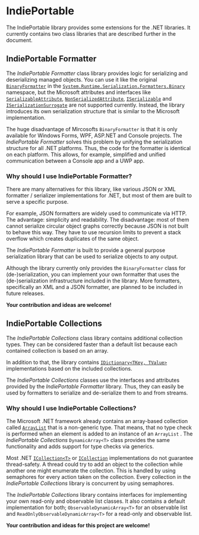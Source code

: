 

# IndiePortable

The IndiePortable library provides some extensions for the .NET libraries. It currently contains two class libraries that are described further in the document.


## IndiePortable Formatter

The *IndiePortable Formatter* class library provides logic for serializing and deserializing managed objects. You can use it like the original [`BinaryFormatter`](https://msdn.microsoft.com/en-us/library/system.runtime.serialization.formatters.binary.binaryformatter(v=vs.110).aspx "BinaryFormatter (MSDN)") in the [`System.Runtime.Serialization.Formatters.Binary`](https://msdn.microsoft.com/en-us/library/system.runtime.serialization.formatters.binary(v=vs.110).aspx "System.Runtime.Serialization.Formatters.Binary (MSDN)") namespace, but the Microsoft attributes and interfaces like [`SerializableAttribute`](https://msdn.microsoft.com/en-us/library/system.serializableattribute(v=vs.110).aspx "SerializableAttribute (MSDN)"), [`NonSerializedAttribute`](https://msdn.microsoft.com/en-us/library/system.nonserializedattribute(v=vs.110).aspx, "NonSerializedAttribute (MSDN)"), [`ISerializable`](https://msdn.microsoft.com/en-us/library/System.Runtime.Serialization.ISerializable.aspx "ISerializable (MSDN)") and [`ISerializationSurrogate`](https://msdn.microsoft.com/en-us/library/system.runtime.serialization.iserializationsurrogate(v=vs.110).aspx "ISerializationSurrogate (MSDN)") are not supported currently. Instead, the library introduces its own serialization structure that is similar to the Microsoft implementation.

The huge disadvantage of Mircosofts `BinaryFormatter` is that it is only available for Windows Forms, WPF, ASP.NET and Console projects. The *IndiePortable Formatter* solves this problem by unifying the serialization structure for all .NET platforms. Thus, the code for the formatter is identical on each platform. This allows, for example, simplified and unified communication between a Console app and a UWP app.

### Why should I use IndiePortable Formatter?

There are many alternatives for this library, like various JSON or XML formatter  / serializer implementations for .NET, but most of them are built to serve a specific purpose.

For example, JSON formatters are widely used to communicate via HTTP. The advantage: simplicity and readability. The disadvantage: most of them cannot serialize circular object graphs correctly because JSON is not built to behave this way. They have to use recursion limits to prevent a stack overflow which creates duplicates of the same object.

The *IndiePortable Formatter* is built to provide a general purpose serialization library that can be used to serialize objects to any output.

Although the library currently only provides the `BinaryFormatter` class for (de-)serialization, you can implement your own formatter that uses the (de-)serialization infrastructure included in the library. More formatters, specifically an XML and a JSON formatter, are planned to be included in future releases.

**Your contribution and ideas are welcome!**


## IndiePortable Collections

The *IndiePortable Collections* class library contains additional collection types. They can be considered faster than a default list because each contained collection is based on an array.

In addition to that, the library contains [`IDictionary<TKey, TValue>`](https://msdn.microsoft.com/en-us/library/s4ys34ea(v=vs.110).aspx "IDictionary<TKey, TValue> (MSDN)") implementations based on the included collections.

The *IndiePortable Collections* classes use the interfaces and attributes provided by the *IndiePortable Formatter* library. Thus, they can easily be used by formatters to serialize and de-serialize them to and from streams.

### Why should I use IndiePortable Collections?

The Microsoft .NET framework already contains an array-based collection called [`ArrayList`](https://msdn.microsoft.com/en-us/library/system.collections.arraylist(v=VS.100).aspx "ArrayList (MSDN)") that is a non-generic type. That means, that no type check is performed when an element is added to an instance of an `ArrayList` . The *IndiePortable Collections* `DynamicArray<T>` class provides the same functionality and adds support for type checks via generics.

Most .NET [`ICollection<T>`](https://msdn.microsoft.com/en-us/library/92t2ye13(v=vs.110).aspx "ICollection<T> (MSDN)") or [`ICollection`](https://msdn.microsoft.com/en-us/library/system.collections.icollection(v=vs.110).aspx "ICollection (MSDN)") implementations do not guarantee thread-safety. A thread could try to add an object to the collection while another one might enumerate the collection. This is handled by using semaphores for every action taken on the collection. Every collection in the *IndiePortable Collections* library is concurrent by using semaphores.

The *IndiePortable Collections* library contains interfaces for implementing your own read-only and observable list classes. It also contains a default implementation for both; `ObservableDynamicArray<T>` for an observable list and `ReadOnlyObservableDynamicArray<T>` for a read-only and observable list.

**Your contribution and ideas for this project are welcome!**
